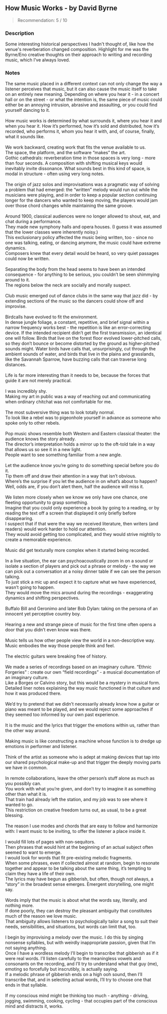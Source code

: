 ## How Music Works - by David Byrne
> Recommendation: 5 / 10
    
### Description
Some interesting historical perspectives I hadn't thought of, like how the venue's reverberation changed composition. Highlight for me was the Byrne/Eno creative thoughts on their approach to writing and recording music, which I've always loved.
    
### Notes
The same music placed in a different context can not only change the way a listener perceives that music, but it can also cause the music itself to take on an entirely new meaning. Depending on where you hear it - in a concert hall or on the street - or what the intention is, the same piece of music could either be an annoying intrusion, abrasive and assaulting, or you could find yourself dancing to it.<br>
<br>
How music works is determined by what surrounds it, where you hear it and when you hear it. How it’s performed, how it’s sold and distributed, how it’s recorded, who performs it, whom you hear it with, and, of course, finally, what it sounds like.<br>
<br>
We work backward, creating work that fits the venue available to us.<br>
The space, the platform, and the software “makes” the art.<br>
Gothic cathedrals: reverberation time in those spaces is very long - more than four seconds. A composition with shifting musical keys would inevitably invite dissonance. What sounds best in this kind of space, is modal in structure - often using very long notes.<br>
<br>
The origin of jazz solos and improvisations was a pragmatic way of solving a problem that had emerged: the “written” melody would run out while the musicians were playing, and in order to keep a popular section continuing longer for the dancers who wanted to keep moving, the players would jam over those chord changes while maintaining the same groove.<br>
<br>
Around 1900, classical audiences were no longer allowed to shout, eat, and chat during a performance.<br>
They made new symphony halls and opera houses. (I guess it was assumed that the lower classes were inherently noisy.)<br>
This exclusionary policy affected the music being written, too - since no one was talking, eating, or dancing anymore, the music could have extreme dynamics.<br>
Composers knew that every detail would be heard, so very quiet passages could now be written.<br>
<br>
Separating the body from the head seems to have been an intended consequence - for anything to be serious, you couldn’t be seen shimmying around to it.<br>
The regions below the neck are socially and morally suspect.<br>
<br>
Club music emerged out of dance clubs in the same way that jazz did - by extending sections of the music so the dancers could show off and improvise.<br>
<br>
Birdcalls have evolved to fit the environment.<br>
In dense jungle foliage, a constant, repetitive, and brief signal within a narrow frequency works best - the repetition is like an error-correcting device. If the intended recipient didn’t get the first transmission, an identical one will follow. Birds that live on the forest floor evolved lower-pitched calls, so they don’t bounce or become distorted by the ground as higher-pitched sounds might. Water birds have calls that, unsurprisingly, cut through the ambient sounds of water, and birds that live in the plains and grasslands, like the Savannah Sparrow, have buzzing calls that can traverse long distances.<br>
<br>
Life is far more interesting than it needs to be, because the forces that guide it are not merely practical.<br>
<br>
I was incredibly shy.<br>
Making my art in public was a way of reaching out and communicating when ordinary chitchat was not comfortable for me.<br>
<br>
The most subversive thing was to look totally normal.<br>
To look like a rebel was to pigeonhole yourself in advance as someone who spoke only to other rebels.<br>
<br>
Pop music shows resemble both Western and Eastern classical theater: the audience knows the story already.<br>
The director’s interpretation holds a mirror up to the oft-told tale in a way that allows us so see it in a new light.<br>
People want to see something familiar from a new angle.<br>
<br>
Let the audience know you’re going to do something special before you do it.<br>
Tip them off and draw their attention in a way that isn’t obvious.<br>
Where’s the surprise if you let the audience in on what’s about to happen?<br>
Well, odds are, if you don’t alert them, half the audience will miss it.<br>
<br>
We listen more closely when we know we only have one chance, one fleeting opportunity to grasp something.<br>
Imagine that you could only experience a book by going to a reading, or by reading the text off a screen that displayed it only briefly before disappearing.<br>
I suspect that if that were the way we received literature, then writers (and readers) would work harder to hold our attention.<br>
They would avoid getting too complicated, and they would strive mightily to create a memorable experience.<br>
<br>
Music did get texturally more complex when it started being recorded.<br>
<br>
In a live situation, the ear can psychoacoustically zoom in on a sound or isolate a section of players and pick out a phrase or melody - the way we can pick out a conversation at a noisy dinner table if we can see the person talking.<br>
To just stick a mic up and expect it to capture what we have experienced, wasn’t going to happen.<br>
They would move the mics around during the recordings - exaggerating dynamics and shifting perspectives.<br>
<br>
Buffalo Bill and Geronimo and later Bob Dylan: taking on the persona of an innocent yet perceptive country boy.<br>
<br>
Hearing a new and strange piece of music for the first time often opens a door that you didn’t even know was there.<br>
<br>
Music tells us how other people view the world in a non-descriptive way. Music embodies the way those people think and feel.<br>
<br>
The electric guitars were breaking free of history.<br>
<br>
We made a series of recordings based on an imaginary culture.  “Ethnic Forgeries” : create our own “field recordings” - a musical documentation of an imaginary culture.<br>
Like a Borges or Calvino story, but this would be a mystery in musical form.<br>
Detailed liner notes explaining the way music functioned in that culture and how it was produced there.<br>
<br>
We’d try to pretend that we didn’t necessarily already know how a guitar or piano was meant to be played, and we would reject some approaches if they seemed too informed by our own past experience.<br>
<br>
It is the music and the lyrics that trigger the emotions within us, rather than the other way around.<br>
<br>
Making music is like constructing a machine whose function is to dredge up emotions in performer and listener.<br>
<br>
Think of the artist as someone who is adept at making devices that tap into our shared psychological make-up and that trigger the deeply moving parts we have in common.<br>
<br>
In remote collaborations, leave the other person’s stuff alone as much as you possibly can.<br>
You work with what you’re given, and don’t try to imagine it as something other than what it is.<br>
That train had already left the station, and my job was to see where it wanted to go.<br>
This restriction on creative freedom turns out, as usual, to be a great blessing.<br>
<br>
The reason I use modes and chords that are easy to follow and harmonize with: I want music to be inviting, to offer the listener a place inside it.<br>
<br>
I would fill lots of pages with non-sequitors.<br>
Then phrases that would hint at the beginning of an actual subject often seemed to want to emerge.<br>
I would look for words that fit pre-existing melodic fragments.<br>
When some phrases, even if collected almost at random, begin to resonate together and appear to be talking about the same thing, it’s tempting to claim they have a life of their own.<br>
The lyrics may have begun as gibberish, but often, though not always, a “story” in the broadest sense emerges. Emergent storytelling, one might say.<br>
<br>
Words imply that the music is about what the words say, literally, and nothing more.<br>
If done poorly, they can destroy the pleasant ambiguity that constitutes much of the reason we love music.<br>
That ambiguity allows listeners to psychologically tailor a song to suit their needs, sensibilities, and situations, but words can limit that, too.<br>
<br>
I begin by improvising a melody over the music. I do this by singing nonsense syllables, but with weirdly inappropriate passion, given that I’m not saying anything.<br>
Once I have a wordless melody I’ll begin to transcribe that gibberish as if it were real words. I’ll listen carefully to the meaningless vowels and consonants on the recording, and I’ll try to understand what that guy (me), emoting so forcefully but inscrutibly, is actually saying.<br>
If a melodic phrase of gibberish ends on a high ooh sound, then I’ll transcribe that, and in selecting actual words, I’ll try to choose one that ends in that syllable.<br>
<br>
If my conscious mind might be thinking too much - anything - driving, jogging, swimming, cooking, cycling - that occupies part of the conscious mind and distracts it, works.
